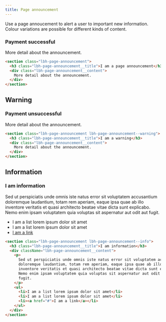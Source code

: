 ```yaml
---
title: Page announcement
---
```


Use a page annoucement to alert a user to important new information. Colour variations are possible for different kinds of content.

<section className="lbh-page-announcement">
  <h3 className="lbh-page-announcement__title">Payment successful</h3>
  <div class="lbh-page-announcement__content">
    More detail about the announcement.
  </div>
</section>

```html
<section class="lbh-page-announcement">
  <h3 class="lbh-page-announcement__title">I am a page announcement</h3>
  <div class="lbh-page-announcement__content">
    More detail about the announcement.
  </div>
</section>
```

## Warning

<section className="lbh-page-announcement lbh-page-announcement--warning">
  <h3 className="lbh-page-announcement__title">Payment unsuccessful</h3>
  <div className="lbh-page-announcement__content">More detail about the announcement.</div>
</section>

```html
<section class="lbh-page-announcement lbh-page-announcement--warning">
  <h3 class="lbh-page-announcement__title">I am a warning</h3>
  <div class="lbh-page-announcement__content">
    More detail about the announcement.
  </div>
</section>
```

## Information

<section className="lbh-page-announcement lbh-page-announcement--info">
  <h3 className="lbh-page-announcement__title">I am information</h3>
 <div className="lbh-page-announcement__content"><p>Sed ut perspiciatis unde omnis iste natus error sit voluptatem accusantium doloremque laudantium, totam rem aperiam, eaque ipsa quae ab illo inventore veritatis et quasi architecto beatae vitae dicta sunt explicabo. Nemo enim ipsam voluptatem quia voluptas sit aspernatur aut odit aut fugit.</p><ul><li>I am a list lorem ipsum dolor sit amet</li><li>I am a list lorem ipsum dolor sit amet</li><li><a href="#">I am a link</a></li></ul></div>
</section>

```html
<section class="lbh-page-announcement lbh-page-announcement--info">
  <h3 class="lbh-page-announcement__title">I am information</h3>
  <div className="lbh-page-announcement__content">
    <p>
      Sed ut perspiciatis unde omnis iste natus error sit voluptatem accusantium
      doloremque laudantium, totam rem aperiam, eaque ipsa quae ab illo
      inventore veritatis et quasi architecto beatae vitae dicta sunt explicabo.
      Nemo enim ipsam voluptatem quia voluptas sit aspernatur aut odit aut
      fugit.
    </p>
    <ul>
      <li>I am a list lorem ipsum dolor sit amet</li>
      <li>I am a list lorem ipsum dolor sit amet</li>
      <li><a href="#">I am a link</a></li>
    </ul>
  </div>
</section>
```
